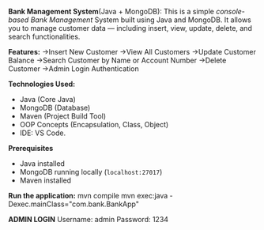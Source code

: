 **Bank Management System**(Java + MongoDB):
    This is a simple _console-based Bank Management_ System built using Java and MongoDB. It allows you to manage customer data — including insert, view, update, delete, and search functionalities.

**Features:**
->Insert New Customer
->View All Customers
->Update Customer Balance
->Search Customer by Name or Account Number
->Delete Customer
->Admin Login Authentication

**Technologies Used:**
- Java (Core Java)
- MongoDB (Database)
- Maven (Project Build Tool)
- OOP Concepts (Encapsulation, Class, Object)
- IDE: VS Code.

**Prerequisites**
- Java installed 
- MongoDB running locally (`localhost:27017`) 
- Maven installed 

**Run the application:**
mvn compile
mvn exec:java -Dexec.mainClass="com.bank.BankApp"

**ADMIN LOGIN**
Username: admin
Password: 1234
